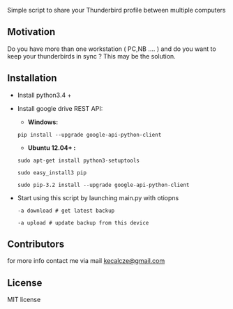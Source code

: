 Simple script to share your Thunderbird profile between multiple computers

## Motivation

Do you have more than one workstation ( PC,NB .... ) and do you want to keep your thunderbirds in sync ? This may be the
solution.

## Installation

* Install python3.4 +
* Install google drive REST API:

  * **Windows:**

   `pip install --upgrade google-api-python-client`

  * **Ubuntu 12.04+ :**

  `sudo apt-get install python3-setuptools`

  `sudo easy_install3 pip`

  `sudo pip-3.2 install --upgrade google-api-python-client`

* Start using this script by launching main.py with otiopns
   
   `-a download # get latest backup`

   `-a upload # update backup from this device`
   


## Contributors

for more info contact me via mail kecalcze@gmail.com

## License

MIT license